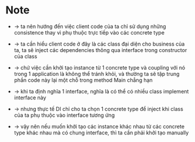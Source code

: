 
# Note
* -> ta nên hướng đến việc client code của ta chỉ sử dụng những consistence thay vì phụ thuộc trực tiếp vào các concrete type
* -> ta cần hiểu client code ở đây là các class đại diện cho business của ta, ta sẽ inject các dependencies thông qua interface trong constructor của class
* -> chứ việc cần khởi tạo instance từ 1 concrete type và coupling với nó trong 1 application là không thể tránh khỏi, và thường ta sẽ tập trung phần code này lại một chỗ trong method Main chẳng hạn

* -> khi ta định nghĩa 1 interface, nghĩa là có thể có nhiều class implement interface này
* -> nhưng thực tế DI chỉ cho ta chọn 1 concrete type để inject khi class của ta phụ thuộc vào interface tương ứng
* -> vậy nên nếu muốn khởi tạo các instance khác nhau từ các concrete type khác nhau mà có chung interface, thì ta cần phải khởi tạo manually  